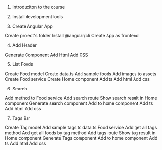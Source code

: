 1. Introduciton to the course

2. Install development tools

3. Create Angular App

Create project's folder
Install @angular/cli
Create App as frontend


4. Add Header

Generate Component
Add Html
Add CSS

5. List Foods

Create Food model
Create data.ts
Add sample foods
Add images to assets
Create Food service
Create Home component
Add ts
Add html
Add css

6. Search

Add method to Food service
Add search route
Show search result in Home component
Generate search component
Add to home component
Add ts
Add html
Add css

7. Tags Bar

Create Tag model
Add sample tags to data.ts
Food service
Add get all tags method
Add get all foods by tag method
Add tags route
Show tag result in Home component
Generate Tags component
Add to home component
Add ts
Add html
Add css

